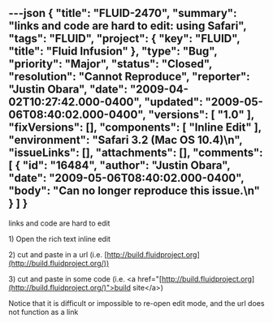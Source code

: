 ---json
{
  "title": "FLUID-2470",
  "summary": "links and code are hard to edit: using Safari",
  "tags": "FLUID",
  "project": {
    "key": "FLUID",
    "title": "Fluid Infusion"
  },
  "type": "Bug",
  "priority": "Major",
  "status": "Closed",
  "resolution": "Cannot Reproduce",
  "reporter": "Justin Obara",
  "date": "2009-04-02T10:27:42.000-0400",
  "updated": "2009-05-06T08:40:02.000-0400",
  "versions": [
    "1.0"
  ],
  "fixVersions": [],
  "components": [
    "Inline Edit"
  ],
  "environment": "Safari 3.2 (Mac OS 10.4)\n",
  "issueLinks": [],
  "attachments": [],
  "comments": [
    {
      "id": "16484",
      "author": "Justin Obara",
      "date": "2009-05-06T08:40:02.000-0400",
      "body": "Can no longer reproduce this issue.\n"
    }
  ]
}
---
links and code are hard to edit

1\) Open the rich text inline edit

2\) cut and paste in a url (i.e. [http://build.fluidproject.org](http://build.fluidproject.org/))

3\) cut and paste in some code (i.e. \<a href="[http://build.fluidproject.org](http://build.fluidproject.org/)">build site\</a>)

Notice that it is difficult or impossible to re-open edit mode, and the url does not function as a link

        